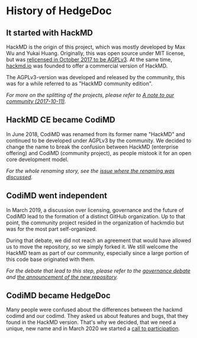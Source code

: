 # History of HedgeDoc

## It started with HackMD

HackMD is the origin of this project, which was mostly developed by Max Wu and
Yukai Huang. Originally, this was open source under MIT license, but was
[relicensed in October 2017 to be AGPLv3](https://github.com/hackmdio/codimd/pull/578).
At the same time, [hackmd.io](https://hackmd.io) was founded to offer a
commercial version of HackMD.

The AGPLv3-version was developed and released by the community, this was for a
while referred to as "HackMD community edition".

*For more on the splitting of the projects, please refer to [A note to our community (2017-10-11)](https://hackmd.io/c/community-news/https%3A%2F%2Fhackmd.io%2Fs%2Fr1_4j9_hZ).*

## HackMD CE became CodiMD

In June 2018, CodiMD was renamed from its former name "HackMD" and continued to
be developed under AGPLv3 by the community. We decided to change the name to
break the confusion between HackMD (enterprise offering) and CodiMD (community
project), as people mistook it for an open core development model.

*For the whole renaming story, see the [issue where the renaming was discussed](https://github.com/hackmdio/hackmd/issues/720).*

## CodiMD went independent

In March 2019, a discussion over licensing, governance and the future of CodiMD
lead to the formation of a distinct GitHub organization. Up to that point, the
community project resided in the organization of hackmdio but was for the most
part self-organized.

During that debate, we did not reach an agreement that would have allowed us to
move the repository, so we simply forked it. We still welcome the HackMD team
as part of our community, especially since a large portion of this code base
originated with them.

*For the debate that lead to this step, please refer to the [governance debate](https://github.com/hackmdio/hackmd/issues/1170) and [the announcement of the new repository](https://github.com/hedgedoc/hedgedoc/issues/10).*

## CodiMD became HedgeDoc

Many people were confused about the differences between the hackmd codimd and our codimd.
They asked us about features and bugs, that they found in the HackMD version. 
That's why we decided, that we need a unique, new name and in March 2020 we started a [call to participation](https://community.codimd.org/t/renaming-yet-another-time/102).

